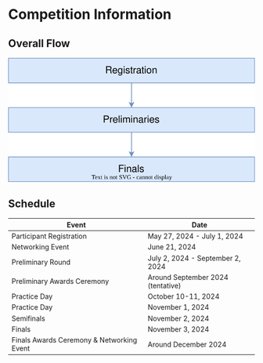 # Competition Information

## Overall Flow

![flowchart](./images/flowchart.drawio.en.svg)

## Schedule

| Event                   | Date                        |
| ----------------------- | --------------------------- |
| Participant Registration | May 27, 2024 - July 1, 2024 |
| Networking Event        | June 21, 2024               |
| Preliminary Round       | July 2, 2024 - September 2, 2024 |
| Preliminary Awards Ceremony | Around September 2024 (tentative) |
| Practice Day            | October 10-11, 2024         |
| Practice Day            | November 1, 2024            |
| Semifinals              | November 2, 2024            |
| Finals                  | November 3, 2024            |
| Finals Awards Ceremony & Networking Event | Around December 2024 |
